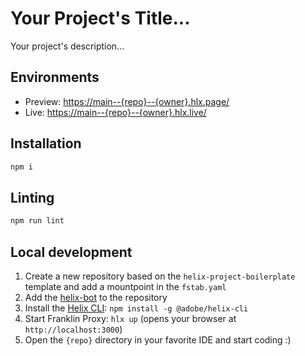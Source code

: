 # Your Project's Title...
Your project's description...

## Environments
- Preview: [https://main--{repo}--{owner}.hlx.page/](https://main--longvides--cklein08.hlx.page/)
- Live: [https://main--{repo}--{owner}.hlx.live/](https://main--longvides--cklein08.hlx.live/)

## Installation

```sh
npm i
```

## Linting

```sh
npm run lint
```

## Local development

1. Create a new repository based on the `helix-project-boilerplate` template and add a mountpoint in the `fstab.yaml`
1. Add the [helix-bot](https://github.com/apps/helix-bot) to the repository
1. Install the [Helix CLI](https://github.com/adobe/helix-cli): `npm install -g @adobe/helix-cli`
1. Start Franklin Proxy: `hlx up` (opens your browser at `http://localhost:3000`)
1. Open the `{repo}` directory in your favorite IDE and start coding :)
